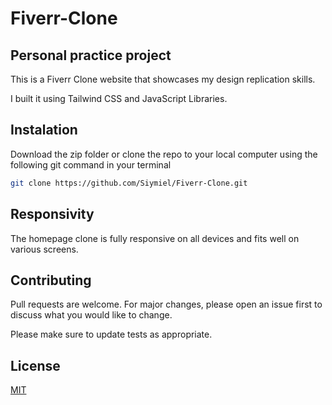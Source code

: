 # Fiverr-Clone
## Personal practice project

This is a Fiverr Clone website that showcases my design replication skills.

I built it using Tailwind CSS and JavaScript Libraries.

## Instalation

Download the zip folder or clone the repo to your local computer using the following git command in your terminal

```bash
git clone https://github.com/Siymiel/Fiverr-Clone.git
```

## Responsivity

The homepage clone is fully responsive on all devices and fits well on various screens.

## Contributing

Pull requests are welcome. For major changes, please open an issue first to discuss what you would like to change.

Please make sure to update tests as appropriate.

## License
[MIT](https://choosealicense.com/licenses/mit/)
